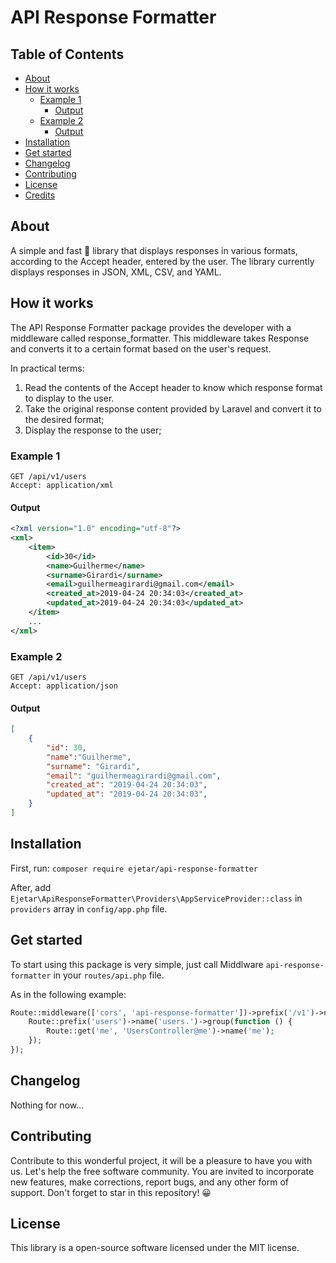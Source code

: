 # API Response Formatter

## Table of Contents
- [About](#about)
- [How it works](#how-it-works)
  * [Example 1](#example-1)
    + [Output](#output)
  * [Example 2](#example-2)
    + [Output](#output-1)
- [Installation](#installation)
- [Get started](#get-started)
- [Changelog](#changelog)
- [Contributing](#contributing)
- [License](#license)
- [Credits](#credits)

## About
A simple and fast 🚀 library that displays responses in various formats, according to the Accept header, entered by the user. The library currently displays responses in JSON, XML, CSV, and YAML.

## How it works
The API Response Formatter package provides the developer with a middleware called response_formatter. This middleware takes Response and converts it to a certain format based on the user's request.

In practical terms:
1. Read the contents of the Accept header to know which response format to display to the user.
2. Take the original response content provided by Laravel and convert it to the desired format;
3. Display the response to the user;

### Example 1
```
GET /api/v1/users
Accept: application/xml
```
#### Output
```xml
<?xml version="1.0" encoding="utf-8"?>
<xml>
    <item>
        <id>30</id>
        <name>Guilherme</name>
        <surname>Girardi</surname>
        <email>guilhermeagirardi@gmail.com</email>
        <created_at>2019-04-24 20:34:03</created_at>
        <updated_at>2019-04-24 20:34:03</updated_at>
    </item>
    ...
</xml>
```
### Example 2
```
GET /api/v1/users
Accept: application/json
```
#### Output
```json
[
    {
        "id": 30,
        "name":"Guilherme",
        "surname": "Girardi",
        "email": "guilhermeagirardi@gmail.com",
        "created_at": "2019-04-24 20:34:03",
        "updated_at": "2019-04-24 20:34:03",
    }
]
```

## Installation
First, run: `composer require ejetar/api-response-formatter`

After, add `Ejetar\ApiResponseFormatter\Providers\AppServiceProvider::class` in `providers` array in `config/app.php` file.

## Get started
To start using this package is very simple, just call Middlware `api-response-formatter` in your `routes/api.php` file.

As in the following example:
```php
Route::middleware(['cors', 'api-response-formatter'])->prefix('/v1')->name('api.')->group(function() {
    Route::prefix('users')->name('users.')->group(function () {
        Route::get('me', 'UsersController@me')->name('me');
    });
});
```

## Changelog
Nothing for now...

## Contributing
Contribute to this wonderful project, it will be a pleasure to have you with us. Let's help the free software community. You are invited to incorporate new features, make corrections, report bugs, and any other form of support.
Don't forget to star in this repository! 😀 

## License
This library is a open-source software licensed under the MIT license.
